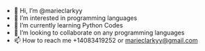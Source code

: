 - 👋 Hi, I’m @marieclarkyy
- 👀 I’m interested in programming languages
- 🌱 I’m currently learning Python Codes
- 💞️ I’m looking to collaborate on any programming languages
- 📫 How to reach me +14083419252 or marieclarkyy@gmail.com

<!---
marieclarkyy/marieclarkyy is a ✨ special ✨ repository because its `README.md` (this file) appears on your GitHub profile.
You can click the Preview link to take a look at your changes.
--->
